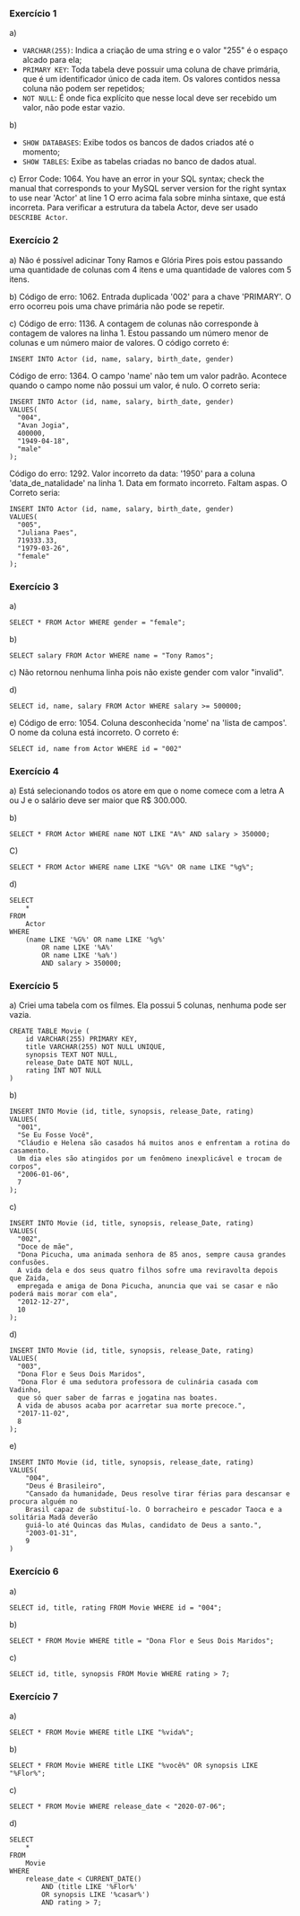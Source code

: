 ### Exercício 1

a)
* `VARCHAR(255)`: Indica a criação de uma string e o valor "255" é o espaço alcado para ela;
* `PRIMARY KEY`: Toda tabela deve possuir uma coluna de chave primária, que é um identificador único de cada item. Os valores contidos nessa coluna não podem ser repetidos;
* `NOT NULL`: É onde fica explícito que nesse local deve ser recebido um valor, não pode estar vazio.

b)
* `SHOW DATABASES`: Exibe todos os bancos de dados criados até o momento;
* `SHOW TABLES`: Exibe as tabelas criadas no banco de dados atual.

c) Error Code: 1064. You have an error in your SQL syntax; check the manual that corresponds to your MySQL server version for the right syntax to use near 'Actor' at line 1
O erro acima fala sobre minha sintaxe, que está incorreta. Para verificar a estrutura da tabela Actor, deve ser usado `DESCRIBE Actor`.

### Exercício 2
a) Não é possível adicinar Tony Ramos e Glória Pires pois estou passando uma quantidade de colunas com 4 itens e uma quantidade de valores com 5 itens.

b) Código de erro: 1062. Entrada duplicada '002' para a chave 'PRIMARY'. O erro ocorreu pois uma chave primária não pode se repetir.

c) Código de erro: 1136. A contagem de colunas não corresponde à contagem de valores na linha 1. Estou passando um número menor de colunas e um número maior de valores. O código correto é:

~~~
INSERT INTO Actor (id, name, salary, birth_date, gender)
~~~

Código de erro: 1364. O campo 'name' não tem um valor padrão. Acontece quando o campo nome não possui um valor, é nulo. O correto seria: 

~~~
INSERT INTO Actor (id, name, salary, birth_date, gender)
VALUES(
  "004",
  "Avan Jogia",
  400000,
  "1949-04-18", 
  "male"
);
~~~

Código do erro: 1292. Valor incorreto da data: '1950' para a coluna 'data_de_natalidade' na linha 1. Data em formato incorreto. Faltam aspas. O Correto seria:

~~~
INSERT INTO Actor (id, name, salary, birth_date, gender)
VALUES(
  "005", 
  "Juliana Paes",
  719333.33,
  "1979-03-26", 
  "female"
);
~~~

### Exercício 3

a) 
~~~
SELECT * FROM Actor WHERE gender = "female";
~~~

b)
~~~
SELECT salary FROM Actor WHERE name = "Tony Ramos";
~~~

c) Não retornou nenhuma linha pois não existe gender com valor "invalid".

d)
~~~
SELECT id, name, salary FROM Actor WHERE salary >= 500000;
~~~

e) Código de erro: 1054. Coluna desconhecida 'nome' na 'lista de campos'. O nome da coluna está incorreto. O correto é: 
~~~
SELECT id, name from Actor WHERE id = "002"
~~~

### Exercício 4

a) Está selecionando todos os atore em que o nome comece com a letra A ou J e o salário deve ser maior que R$ 300.000.

b) 
~~~
SELECT * FROM Actor WHERE name NOT LIKE "A%" AND salary > 350000;
~~~

C) 
~~~
SELECT * FROM Actor WHERE name LIKE "%G%" OR name LIKE "%g%";
~~~

d) 
~~~
SELECT 
    *
FROM
    Actor
WHERE
    (name LIKE '%G%' OR name LIKE '%g%'
        OR name LIKE '%A%'
        OR name LIKE '%a%')
        AND salary > 350000;
~~~

### Exercício 5

a) Criei uma tabela com os filmes. Ela possui 5 colunas, nenhuma pode ser vazia.

~~~
CREATE TABLE Movie (
    id VARCHAR(255) PRIMARY KEY,
    title VARCHAR(255) NOT NULL UNIQUE,
    synopsis TEXT NOT NULL,
    release_Date DATE NOT NULL,
    rating INT NOT NULL
)
~~~

b)
~~~
INSERT INTO Movie (id, title, synopsis, release_Date, rating)
VALUES(
  "001", 
  "Se Eu Fosse Você",
  "Cláudio e Helena são casados há muitos anos e enfrentam a rotina do casamento. 
  Um dia eles são atingidos por um fenômeno inexplicável e trocam de corpos",
  "2006-01-06", 
  7
);
~~~

c) 
~~~
INSERT INTO Movie (id, title, synopsis, release_Date, rating)
VALUES(
  "002", 
  "Doce de mãe",
  "Dona Picucha, uma animada senhora de 85 anos, sempre causa grandes confusões. 
  A vida dela e dos seus quatro filhos sofre uma reviravolta depois que Zaida, 
  empregada e amiga de Dona Picucha, anuncia que vai se casar e não poderá mais morar com ela",
  "2012-12-27", 
  10
);
~~~

d)
~~~
INSERT INTO Movie (id, title, synopsis, release_Date, rating)
VALUES(
  "003", 
  "Dona Flor e Seus Dois Maridos",
  "Dona Flor é uma sedutora professora de culinária casada com Vadinho,
  que só quer saber de farras e jogatina nas boates. 
  A vida de abusos acaba por acarretar sua morte precoce.", 
  "2017-11-02",
  8
);
~~~

e)
~~~
INSERT INTO Movie (id, title, synopsis, release_date, rating) 
VALUES(
	"004",
    "Deus é Brasileiro",
    "Cansado da humanidade, Deus resolve tirar férias para descansar e procura alguém no 
    Brasil capaz de substituí-lo. O borracheiro e pescador Taoca e a solitária Madá deverão 
    guiá-lo até Quincas das Mulas, candidato de Deus a santo.",
    "2003-01-31",
    9
)
~~~

### Exercício 6

a) 
~~~
SELECT id, title, rating FROM Movie WHERE id = "004";
~~~

b)
~~~
SELECT * FROM Movie WHERE title = "Dona Flor e Seus Dois Maridos";
~~~

c) 
~~~
SELECT id, title, synopsis FROM Movie WHERE rating > 7;
~~~

### Exercício 7

a)
~~~
SELECT * FROM Movie WHERE title LIKE "%vida%";
~~~

b)
~~~
SELECT * FROM Movie WHERE title LIKE "%você%" OR synopsis LIKE "%Flor%";
~~~

c)
~~~
SELECT * FROM Movie WHERE release_date < "2020-07-06";
~~~

d)
~~~
SELECT 
    *
FROM
    Movie
WHERE
    release_date < CURRENT_DATE()
        AND (title LIKE '%Flor%'
        OR synopsis LIKE '%casar%')
        AND rating > 7;
~~~